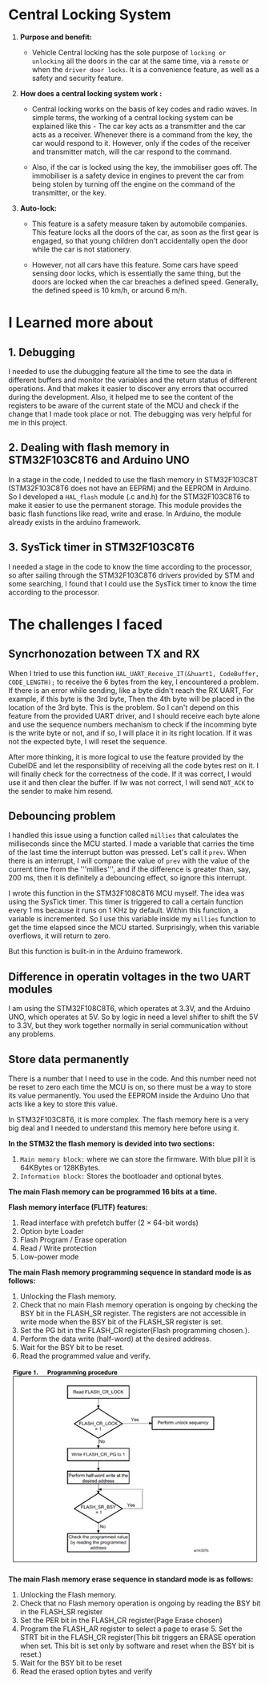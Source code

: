 # Central Locking System

1. **Purpose and benefit:**

   - Vehicle Central locking has the sole purpose of ```locking or unlocking``` all the doors in the car at the same time, via a ```remote``` or when the ```driver door locks```. It is a convenience feature, as well as a safety and security feature.

2. **How does a central locking system work :**

   - Central locking works on the basis of key codes and radio waves. In simple terms, the working of a central locking system can be explained like this - The car key acts as a transmitter and the car acts as a receiver. Whenever there is a command from the key, the car would respond to it. However, only if the codes of the receiver and transmitter match, will the car respond to the command.

   - Also, if the car is locked using the key, the immobiliser goes off. The immobiliser is a safety device in engines to prevent the car from being stolen by turning off the engine on the command of the transmitter, or the key.

4. **Auto-lock:**

   - This feature is a safety measure taken by automobile companies. This feature locks all the doors of the car, as soon as the first gear is engaged, so that young children don’t accidentally open the door while the car is not stationery.

   - However, not all cars have this feature. Some cars have speed sensing door locks, which is essentially the same thing, but the doors are locked when the car breaches a defined speed. Generally, the defined speed is 10 km/h, or around 6 m/h.

# I Learned more about

## 1. Debugging

I needed to use the dubugging feature all the time to see the data in different buffers and monitor the variables and the return status of different operations. And that makes it easier to discover any errors that occurred during the development. Also, it helped me to see the content of the registers to be aware of the current state of the MCU and check if the change that I made took place or not. The debugging was very helpful for me in this project.

## 2. Dealing with flash memory in STM32F103C8T6 and Arduino UNO

In a stage in the code, I nedded to use the flash memory in STM32F103C8T (STM32F103C8T6 does not have an EEPRM) and the EEPROM in Arduino. So I developed a ```HAL_flash``` module (.c and.h) for the STM32F103C8T6 to make it easier to use the permanent storage. This module provides the basic flash functions like read, write and erase. In Arduino, the module already exists in the arduino framework.

## 3. SysTick timer in STM32F103C8T6

I needed a stage in the code to know the time according to the processor, so after sailing through the STM32F103C8T6 drivers provided by STM and some searching, I found that I could use the SysTick timer to know the time according to the processor.

# The challenges I faced

## Syncrhonozation between TX and RX

When I tried to use this function ```HAL_UART_Receive_IT(&huart1, CodeBuffer, CODE_LENGTH);``` to receive the 6 bytes from the key, I encountered a problem. If there is an error while sending, like a byte didn't reach the RX UART, For example, if this byte is the 3rd byte, Then the 4th byte will be placed in the location of the 3rd byte. This is the problem. So I can't depend on this feature from the provided UART driver, and I should receive each byte alone and use the sequence numbers mechanism to check if the incomming byte is the write byte or not, and if so, I will place it in its right location. If it was not the expected byte, I will reset the sequence.

After more thinking, it is more logical to use the feature provided by the CubeIDE and let the responsibility of receiving all the code bytes rest on it. I will finally check for the correctness of the code. If it was correct, I would use it and then clear the buffer. If Iw was not correct, I will send ```NOT_ACK``` to the sender to make him resend.

## Debouncing problem

I handled this issue using a function called ```millies``` that calculates the milliseconds since the MCU started. I made a variable that carries the time of the last time the interrupt button was pressed. Let's call it ```prev```. When there is an interrupt, I will compare the value of ```prev``` with the value of the current time from the '''millies''', and if the difference is greater than, say, 200 ms, then it is definitely a debouncing effect, so ignore this interrupt.

I wrote this function in the STM32F108C8T6 MCU myself. The idea was using the SysTick timer. This timer is triggered to call a certain function every 1 ms because it runs on 1 KHz by default. Within this function, a variable is incremented. So I use this variable inside my ```millies``` function to get the time elapsed since the MCU started. Surprisingly, when this variable overflows, it will return to zero.

But this function is built-in in the Arduino framework.

## Difference in operatin voltages in the two UART modules

I am using the STM32F108C8T6, which operates at 3.3V, and the Arduino UNO, which operates at 5V. So by logic in need a level shifter to shift the 5V to 3.3V, but they work together normally in serial communication without any problems.

## Store data permanently

There is a number that I need to use in the code. And this number need not be reset to zero each time the MCU is on, so there must be a way to store its value permanently. You used the EEPROM inside the Arduino Uno that acts like a key to store this value.

In STM32F103C8T6, it is more complex. The flash memory here is a very big deal and I needed to understand this memory here before using it.

**In the STM32 the flash memory is devided into two sections:**

1. ```Main memory block:``` where we can store the firmware. With blue pill it is 64KBytes or 128KBytes.
2. ```Information block:``` Stores the bootloader and optional bytes.

**The main Flash memory can be programmed 16 bits at a time.**

**Flash memory interface (FLITF) features:**

1. Read interface with prefetch buffer (2 × 64-bit words)
2. Option byte Loader
3. Flash Program / Erase operation
4. Read / Write protection
5. Low-power mode

**The main Flash memory programming sequence in standard mode is as follows:**

1. Unlocking the Flash memory.
2. Check that no main Flash memory operation is ongoing by checking the BSY bit in the FLASH_SR register. The registers are not accessible in write mode when the BSY bit of the FLASH_SR register is set.
3. Set the PG bit in the FLASH_CR register(Flash programming chosen.).
4. Perform the data write (half-word) at the desired address.
5. Wait for the BSY bit to be reset.
6. Read the programmed value and verify.

![procedure](./Flash_Programming_procedure.png)

**The main Flash memory erase sequence in standard mode is as follows:**

1. Unlocking the Flash memory.
2. Check that no Flash memory operation is ongoing by reading the BSY bit in the FLASH_SR register
3. Set the PER bit in the FLASH_CR register(Page Erase chosen)
4. Program the FLASH_AR register to select a page to erase 5. Set the STRT bit in the FLASH_CR register(This bit triggers an ERASE operation when set. This bit is set only by software and reset when the BSY bit is reset.)
5. Wait for the BSY bit to be reset
6. Read the erased option bytes and verify
